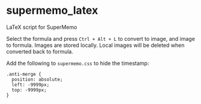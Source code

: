 # supermemo_latex
 LaTeX script for SuperMemo

Select the formula and press `Ctrl + Alt + L` to convert to image, and image to formula. Images are stored locally. Local images will be deleted when converted back to formula.

Add the following to `supermemo.css` to hide the timestamp:

```
.anti-merge {
  position: absolute;
  left: -9999px;
  top: -9999px;
}
```
